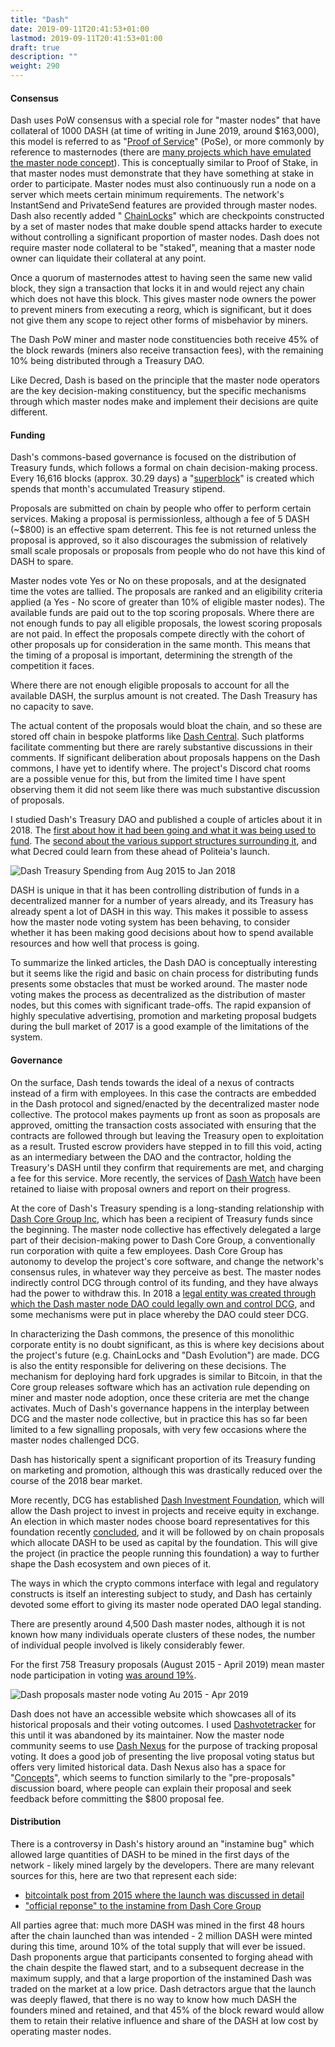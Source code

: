 ```yaml
---
title: "Dash"
date: 2019-09-11T20:41:53+01:00
lastmod: 2019-09-11T20:41:53+01:00
draft: true
description: ""
weight: 290
---
```


#### Consensus

Dash uses PoW consensus with a special role for "master nodes" that have collateral of 1000 DASH (at time of writing in June 2019, around $163,000), this model is referred to as "[Proof of Service](https://docs.dash.org/en/stable/masternodes/understanding.html#proof-of-service)" (PoSe), or more commonly by reference to masternodes (there are [many projects which have emulated the master node concept](https://masternodes.online/)). This is conceptually similar to Proof of Stake, in that master nodes must demonstrate that they have something at stake in order to participate. Master nodes must also continuously run a node on a server which meets certain minimum requirements. The network's InstantSend and PrivateSend features are provided through master nodes. Dash also recently added " [ChainLocks](https://blog.dash.org/mitigating-51-attacks-with-llmq-based-chainlocks-7266aa648ec9)" which are checkpoints constructed by a set of master nodes that make double spend attacks harder to execute without controlling a significant proportion of master nodes. Dash does not require master node collateral to be "staked", meaning that a master node owner can liquidate their collateral at any point.

Once a quorum of masternodes attest to having seen the same new valid block, they sign a transaction that locks it in and would reject any chain which does not have this block. This gives master node owners the power to prevent miners from executing a reorg, which is significant, but it does not give them any scope to reject other forms of misbehavior by miners.

The Dash PoW miner and master node constituencies both receive 45% of the block rewards (miners also receive transaction fees), with the remaining 10% being distributed through a Treasury DAO. 

Like Decred, Dash is based on the principle that the master node operators are the key decision-making constituency, but the specific mechanisms through which master nodes make and implement their decisions are quite different. 

#### Funding

Dash's commons-based governance is focused on the distribution of Treasury funds, which follows a formal on chain decision-making process. Every 16,616 blocks (approx. 30.29 days) a "[superblock](https://docs.dash.org/en/stable/governance/using.html)" is created which spends that month's accumulated Treasury stipend.

Proposals are submitted on chain by people who offer to perform certain services. Making a proposal is permissionless, although a fee of 5 DASH (~$800) is an effective spam deterrent. This fee is not returned unless the proposal is approved, so it also discourages the submission of relatively small scale proposals or proposals from people who do not have this kind of DASH to spare. 

Master nodes vote Yes or No on these proposals, and at the designated time the votes are tallied. The proposals are ranked and an eligibility criteria applied (a Yes - No score of greater than 10% of eligible master nodes). The available funds are paid out to the top scoring proposals. Where there are not enough funds to pay all eligible proposals, the lowest scoring proposals are not paid. In effect the proposals compete directly with the cohort of other proposals up for consideration in the same month. This means that the timing of a proposal is important, determining the strength of the competition it faces.

Where there are not enough eligible proposals to account for all the available DASH, the surplus amount is not created. The Dash Treasury has no capacity to save.

The actual content of the proposals would bloat the chain, and so these are stored off chain in bespoke platforms like [Dash Central](https://www.dashcentral.org/budget). Such platforms facilitate commenting but there are rarely substantive discussions in their comments. If significant deliberation about proposals happens on the Dash commons, I have yet to identify where. The project's Discord chat rooms are a possible venue for this, but from the limited time I have spent observing them it did not seem like there was much substantive discussion of proposals.

I studied Dash's Treasury DAO and published a couple of articles about it in 2018. The [first about how it had been going and what it was being used to fund](https://medium.com/@richardred/observations-of-the-dash-treasury-dao-c94231b2b5c4). The [second about the various support structures surrounding it](https://medium.com/@richardred/decentralized-autonomous-funding-of-blockchain-projects-3c0c233ae4ad), and what Decred could learn from these ahead of Politeia's launch.

![Dash Treasury Spending from Aug 2015 to Jan 2018](/img/DASH-spending-to-end2017.png)

DASH is unique in that it has been controlling distribution of funds in a decentralized manner for a number of years already, and its Treasury has already spent a lot of DASH in this way. This makes it possible to assess how the master node voting system has been behaving, to consider whether it has been making good decisions about how to spend available resources and how well that process is going.

To summarize the linked articles, the Dash DAO is conceptually interesting but it seems like the rigid and basic on chain process for distributing funds presents some obstacles that must be worked around. The master node voting makes the process as decentralized as the distribution of master nodes, but this comes with significant trade-offs. The rapid expansion of highly speculative advertising, promotion and marketing proposal budgets during the bull market of 2017 is a good example of the limitations of the system. 

#### Governance

On the surface, Dash tends towards the ideal of a nexus of contracts instead of a firm with employees. In this case the contracts are embedded in the Dash protocol and signed/enacted by the decentralized master node collective. The protocol makes payments up front as soon as proposals are approved, omitting the transaction costs associated with ensuring that the contracts are followed through but leaving the Treasury open to exploitation as a result. Trusted escrow providers have stepped in to fill this void, acting as an intermediary between the DAO and the contractor, holding the Treasury's DASH until they confirm that requirements are met, and charging a fee for this service. More recently, the services of [Dash Watch](https://dashwatch.org/) have been retained to liaise with proposal owners and report on their progress. 

At the core of Dash's Treasury spending is a long-standing relationship with [Dash Core Group Inc](https://www.dash.org/team/), which has been a recipient of Treasury funds since the beginning. The master node collective has effectively delegated a large part of their decision-making power to Dash Core Group, a conventionally run corporation with quite a few employees. Dash Core Group has autonomy to develop the project's core software, and change the network's consensus rules, in whatever way they perceive as best. The master nodes indirectly control DCG through control of its funding, and they have always had the power to withdraw this. In 2018 a [legal entity was created through which the Dash master node DAO could legally own and control DCG](https://dashnews.org/dash-core-group-becomes-first-legally-dao-owned-entity/), and some mechanisms were put in place whereby the DAO could steer DCG.

In characterizing the Dash commons, the presence of this monolithic corporate entity is no doubt significant, as this is where key decisions about the project's future (e.g. ChainLocks and "Dash Evolution") are made. DCG is also the entity responsible for delivering on these decisions. The mechanism for deploying hard fork upgrades is similar to Bitcoin, in that the Core group releases software which has an activation rule depending on miner and master node adoption, once these criteria are met the change activates. Much of Dash's governance happens in the interplay between DCG and the master node collective, but in practice this has so far been limited to a few signalling proposals, with very few occasions where the master nodes challenged DCG.

Dash has historically spent a significant proportion of its Treasury funding on marketing and promotion, although this was drastically reduced over the course of the 2018 bear market. 

More recently, DCG has established [Dash Investment Foundation](https://dashnews.org/dash-launches-dash-investment-foundation-to-expand-growth-opportunities/), which will allow the Dash project to invest in projects and receive equity in exchange. An election in which master nodes choose board representatives for this foundation recently [concluded](https://dashnews.org/dash-investment-foundation-enable-more-expansive-network-investments/), and it will be followed by on chain proposals which allocate DASH to be used as capital by the foundation. This will give the project (in practice the people running this foundation) a way to further shape the Dash ecosystem and own pieces of it.

The ways in which the crypto commons interface with legal and regulatory constructs is itself an interesting subject to study, and Dash has certainly devoted some effort to giving its master node operated DAO legal standing.

There are presently around 4,500 Dash master nodes, although it is not known how many individuals operate clusters of these nodes, the number of individual people involved is likely considerably fewer.

For the first 758 Treasury proposals (August 2015 - April 2019) mean master node participation in voting [was around 19%](https://github.com/RichardRed0x/crypto-governance-research/tree/master/governance-proposals).

![Dash proposals master node voting Au 2015 - Apr 2019](/img/dash-proposals-participation.png)

Dash does not have an accessible website which showcases all of its historical proposals and their voting outcomes. I used [Dashvotetracker](http://dashvotetracker.com/past.php) for this until it was abandoned by its maintainer. Now the master node community seems to use [Dash Nexus](https://app.dashnexus.org/proposals/leaderboard) for the purpose of tracking proposal voting. It does a good job of presenting the live proposal voting status but offers very limited historical data. Dash Nexus also has a space for "[Concepts](https://app.dashnexus.org/proposals/concepts)", which seems to function similarly to the "pre-proposals" discussion board, where people can explain their proposal and seek feedback before committing the $800 proposal fee. 

#### Distribution

There is a controversy in Dash's history around an "instamine bug" which allowed large quantities of DASH to be mined in the first days of the network - likely mined largely by the developers. There are many relevant sources for this, here are two that represent each side:

- [bitcointalk post from 2015 where the launch was discussed in detail](https://bitcointalk.org/index.php?topic=1043923.0)
- ["official reponse" to the instamine from Dash Core Group](https://dashpay.atlassian.net/wiki/spaces/OC/pages/19759164/Dash+Instamine+Issue+Clarification)

All parties agree that: much more DASH was mined in the first 48 hours after the chain launched than was intended - 2 million DASH were minted during this time, around 10% of the total supply that will ever be issued. Dash proponents argue that participants consented to forging ahead with the chain despite the flawed start, and to a subsequent decrease in the maximum supply, and that a large proportion of the instamined Dash was traded on the market at a low price. Dash detractors argue that the launch was deeply flawed, that there is no way to know how much DASH the founders mined and retained, and that 45% of the block reward would allow them to retain their relative influence and share of the DASH at low cost by operating master nodes. 

